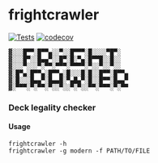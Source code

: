 # frightcrawler
[![Tests](https://github.com/charlesrocket/frightcrawler/actions/workflows/tests.yml/badge.svg?branch=master)](https://github.com/charlesrocket/frightcrawler/actions/workflows/tests.yml)
[![codecov](https://codecov.io/gh/charlesrocket/frightcrawler/branch/master/graph/badge.svg)](https://codecov.io/gh/charlesrocket/frightcrawler)

```
▓░░░█▀▀░█▀▀▄░░▀░░█▀▀▀░█░░░░▀█▀░
▓░░░█▀░░█▄▄▀░░█▀░█░▀▄░█▀▀█░░█░░
▓░░░▀░░░▀░▀▀░▀▀▀░▀▀▀▀░▀░░▀░░▀░░
▓░█▀▄░█▀▀▄░█▀▀▄░█░░░█░█░░█▀▀░█▀▀▄
▓░█░░░█▄▄▀░█▄▄█░▀▄█▄▀░█░░█▀▀░█▄▄▀
▓░▀▀▀░▀░▀▀░▀░░▀░░▀░▀░░▀▀░▀▀▀░▀░▀▀
```

### Deck legality checker

#### Usage

```shell
frightcrawler -h
frightcrawler -g modern -f PATH/TO/FILE
```
